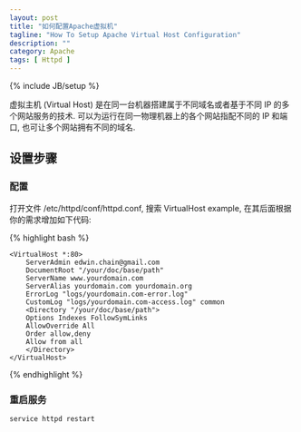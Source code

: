 ```yaml
---
layout: post
title: "如何配置Apache虚拟机"
tagline: "How To Setup Apache Virtual Host Configuration"
description: ""
category: Apache 
tags: [ Httpd ]
---
```

{% include JB/setup %}


虚拟主机 (Virtual Host) 是在同一台机器搭建属于不同域名或者基于不同 IP 的多个网站服务的技术. 可以为运行在同一物理机器上的各个网站指配不同的 IP 和端口, 也可让多个网站拥有不同的域名.

## 设置步骤

### 配置

打开文件 /etc/httpd/conf/httpd.conf, 搜索 VirtualHost example, 在其后面根据你的需求增加如下代码:

{% highlight bash %}

	<VirtualHost *:80>
	    ServerAdmin edwin.chain@gmail.com
	    DocumentRoot "/your/doc/base/path"
	    ServerName www.yourdomain.com
	    ServerAlias yourdomain.com yourdomain.org
	    ErrorLog "logs/yourdomain.com-error.log"
	    CustomLog "logs/yourdomain.com-access.log" common
	    <Directory "/your/doc/base/path">
		Options Indexes FollowSymLinks
		AllowOverride All
		Order allow,deny
		Allow from all
	    </Directory>
	</VirtualHost>

{% endhighlight %}

### 重启服务

	service httpd restart
